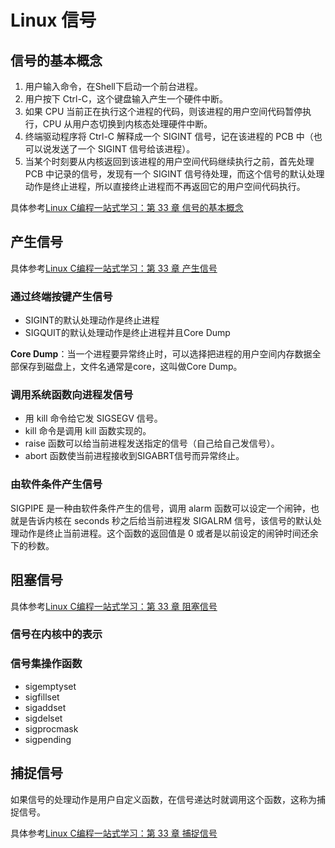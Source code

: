 # Linux 信号

## 信号的基本概念

1. 用户输入命令，在Shell下启动一个前台进程。
2. 用户按下 Ctrl-C，这个键盘输入产生一个硬件中断。
3. 如果 CPU 当前正在执行这个进程的代码，则该进程的用户空间代码暂停执行，CPU 从用户态切换到内核态处理硬件中断。
4. 终端驱动程序将 Ctrl-C 解释成一个 SIGINT 信号，记在该进程的 PCB 中（也可以说发送了一个 SIGINT 信号给该进程）。
5. 当某个时刻要从内核返回到该进程的用户空间代码继续执行之前，首先处理 PCB 中记录的信号，发现有一个 SIGINT 信号待处理，而这个信号的默认处理动作是终止进程，所以直接终止进程而不再返回它的用户空间代码执行。

具体参考[Linux C编程一站式学习：第 33 章 信号的基本概念](https://akaedu.github.io/book/ch33s01.html)

## 产生信号

具体参考[Linux C编程一站式学习：第 33 章 产生信号](https://akaedu.github.io/book/ch33s02.html)

### 通过终端按键产生信号

- SIGINT的默认处理动作是终止进程
- SIGQUIT的默认处理动作是终止进程并且Core Dump

**Core Dump**：当一个进程要异常终止时，可以选择把进程的用户空间内存数据全部保存到磁盘上，文件名通常是core，这叫做Core Dump。

### 调用系统函数向进程发信号

- 用 kill 命令给它发 SIGSEGV 信号。
- kill 命令是调用 kill 函数实现的。
- raise 函数可以给当前进程发送指定的信号（自己给自己发信号）。
- abort 函数使当前进程接收到SIGABRT信号而异常终止。

### 由软件条件产生信号

SIGPIPE 是一种由软件条件产生的信号，调用 alarm 函数可以设定一个闹钟，也就是告诉内核在 seconds 秒之后给当前进程发 SIGALRM 信号，该信号的默认处理动作是终止当前进程。这个函数的返回值是 0 或者是以前设定的闹钟时间还余下的秒数。

## 阻塞信号

具体参考[Linux C编程一站式学习：第 33 章 阻塞信号](https://akaedu.github.io/book/ch33s03.html)

### 信号在内核中的表示

### 信号集操作函数

- sigemptyset
- sigfillset
- sigaddset
- sigdelset
- sigprocmask
- sigpending

## 捕捉信号

如果信号的处理动作是用户自定义函数，在信号递达时就调用这个函数，这称为捕捉信号。

具体参考[Linux C编程一站式学习：第 33 章 捕捉信号](https://akaedu.github.io/book/ch33s04.html)
